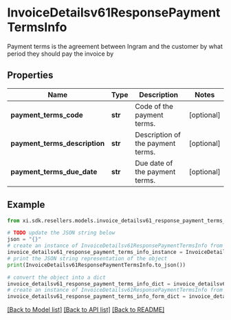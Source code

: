 # InvoiceDetailsv61ResponsePaymentTermsInfo

Payment terms is the agreement between Ingram and the customer by what period they should pay the invoice by

## Properties

Name | Type | Description | Notes
------------ | ------------- | ------------- | -------------
**payment_terms_code** | **str** | Code of the payment terms. | [optional] 
**payment_terms_description** | **str** | Description of the payment terms. | [optional] 
**payment_terms_due_date** | **str** | Due date of the payment terms. | [optional] 

## Example

```python
from xi.sdk.resellers.models.invoice_detailsv61_response_payment_terms_info import InvoiceDetailsv61ResponsePaymentTermsInfo

# TODO update the JSON string below
json = "{}"
# create an instance of InvoiceDetailsv61ResponsePaymentTermsInfo from a JSON string
invoice_detailsv61_response_payment_terms_info_instance = InvoiceDetailsv61ResponsePaymentTermsInfo.from_json(json)
# print the JSON string representation of the object
print(InvoiceDetailsv61ResponsePaymentTermsInfo.to_json())

# convert the object into a dict
invoice_detailsv61_response_payment_terms_info_dict = invoice_detailsv61_response_payment_terms_info_instance.to_dict()
# create an instance of InvoiceDetailsv61ResponsePaymentTermsInfo from a dict
invoice_detailsv61_response_payment_terms_info_form_dict = invoice_detailsv61_response_payment_terms_info.from_dict(invoice_detailsv61_response_payment_terms_info_dict)
```
[[Back to Model list]](../README.md#documentation-for-models) [[Back to API list]](../README.md#documentation-for-api-endpoints) [[Back to README]](../README.md)


